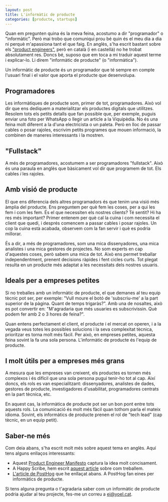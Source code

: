 ```yaml
---
layout: post
title: L'informàtic de producte
categories: [producte, startups]
---
```


Quan em pregunten quina és la meva feina, acostumo a dir "programador" o "informàtic". Però mai trobo que comuniqui prou bé quin és el meu dia a dia ni perquè m'apassiona tant el que faig. En anglès, s'ha escrit bastant sobre els ["product engineers"](https://posthog.com/blog/what-is-a-product-engineer), però en català (i en castellà) no he trobat absolutament res. Doncs bé, suposo que em toca a mi traduir aquest terme i explicar-lo. Li direm "informàtic de producte" (o "informàtica").

Un informàtic de producte és un programador que té sempre en compte l'usuari final i el valor que aporta el producte que desenvolupa.


## Programadores

Les informàtiques de producte som, primer de tot, programadores. Això vol dir que ens dediquem a materialitzar els productes digitals que utilitzes. Resolem tots els petits detalls que fan possible que, per exemple, puguis enviar una foto per WhatsApp o llegir un article a la Viquipèdia. No és una feina molt diferent a la d'una electricista o un paleta. Però en lloc de passar cables o posar rajoles, escrivim petits programes que mouen informació, la combinen de maneres interessants i la mostren.

## "Fullstack"

A més de programadores, acostumem a ser programadores "fullstack". Això és una paraula en anglès que bàsicament vol dir que programem de tot. Els cables *i* les rajoles.

## Amb visió de producte

El que ens diferencia dels altres programadors és que tenim una visió més àmplia del producte. Ens preguntem per què fem les coses, per a qui les fem i com les fem. És el que necessiten els nostres clients? Té sentit? Hi ha res més important? Primer entenem per què cal la cuina i com necessita el client que quedi, i després comencem a passar cables i posar rajoles. Un cop la cuina està acabada, observem com la fan servir i què es podria millorar.

És a dir, a més de programadores, som una mica dissenyadores, una mica analistes i una mica gestores de projectes. No som experts en cap d'aquestes coses, però sabem una mica de tot. Això ens permet treballar independentment, prenent decisions ràpides i fent cicles curts. Tot plegat resulta en un producte més adaptat a les necessitats dels nostres usuaris.

## Ideals per a empreses petites


Si no treballes amb un informàtic de producte, el que demanes al teu equip tècnic pot ser, per exemple: "Vull moure el botó de 'subscriu-me' a la part superior de la pàgina. Quant de temps trigaràs?". Amb una de nosaltes, això es pot convertir en: "M'agradaria que més usuaries es subscrivissin. Què podem fer amb 2 o 3 hores de feina?".

Quan entens perfectament el client, el producte i el mercat on operen, i a la vegada veus totes les possibles solucions i la seva complexitat tècnica, prioritzar es torna molt més fàcil. Per això, en empreses petites, aquesta feina sovint la fa una sola persona. L'informàtic de producte és l'equip de producte.

## I molt útils per a empreses més grans

A mesura que les empreses van creixent, els productes es tornen més complexos i és difícil que una sola persona pugui tenir-ho tot al cap. Així doncs, els rols es van especialitzant: dissenyadores, analistes de dades, gestores de producte, investigadores d'usabilitat, programadores centrats en la part tècnica, etc. 

En aquest cas, la informàtica de producte pot ser un bon pont entre tots aquests rols. La comunicació és molt més fàcil quan tothom parla el mateix idioma. Sovint, els informàtics de producte prenen el rol de "tech lead" (cap tècnic, en un equip petit).

## Saber-ne més

Com deia abans, s'ha escrit molt més sobre aquest tema en anglès. Aquí tens alguns enllaços interessants:
- Aquest [Product Engineer Manifesto](https://productengineer.org/) captura la idea molt concisament.
- A Happy Scribe, hem escrit [aquest article](https://www.notion.so/happyscribe/The-Product-Engineer-aa49c0bffd4242f29c89d11202c000ec) sobre com treballem.
- [L'article de PostHog](https://posthog.com/blog/what-is-a-product-engineer) que he enllaçat abans. A PostHog fan eines per informàtics de producte.

Si tens alguna pregunta o t'agradaria saber com un informàtic de producte podria ajudar al teu projecte, fes-me un correu a [ei@yoel.cat](mailto:ei@yoel.cat).